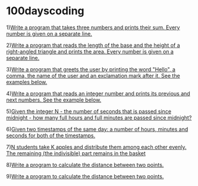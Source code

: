 # 100dayscoding

1)[Write a program that takes three numbers and prints their sum. Every number is given on a separate line.](day001.md)



2)[Write a program that reads the length of the base and the height of a right-angled triangle and prints the area. Every number is given on a separate line.](day2.md)

3)[Write a program that greets the user by printing the word "Hello", a comma, the name of the user and an exclamation mark after it. See the examples below.](day3.md)

4)[Write a program that reads an integer number and prints its previous and next numbers. See the example below.](day4.md)


5)[Given the integer N - the number of seconds that is passed since midnight - how many full hours and full minutes are passed since midnight?](day5.md)


6)[Given two timestamps of the same day: a number of hours, minutes and seconds for both of the timestamps. ](day6.md)

7)[N students take K apples and distribute them among each other evenly. The remaining (the indivisible) part remains in the basket](day7.md)


8)[Write a program to calculate the distance between two points.](day8.md)

9)[Write a program to calculate the distance between two points.](day9.md)
